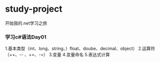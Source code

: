 # study-project
开始我的.net学习之旅


### 学习c#语法Day01

1.基本类型（int、long、string、）float、doube、decimal、object）
2.运算符（++、-- 、+=、-=）
3.变量
4.变量命名
5.表达式计算

